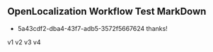 ## OpenLocalization Workflow Test MarkDown
* 5a43cdf2-dba4-43f7-adb5-3572f5667624 
thanks!

v1
v2
v3
v4
